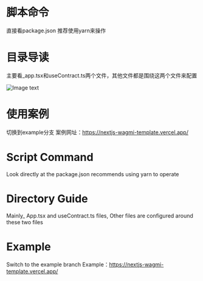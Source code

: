 # 脚本命令
直接看package.json 推荐使用yarn来操作

# 目录导读
主要看_app.tsx和useContract.ts两个文件，其他文件都是围绕这两个文件来配置

![Image text](https://github.com/Verin1005/Nextjs-Wagmi-Template/blob/img/src/assets/rainbowkit.png)

# 使用案例
切换到example分支
案例网址：https://nextjs-wagmi-template.vercel.app/

# Script Command
Look directly at the package.json recommends using yarn to operate

# Directory Guide
Mainly_ App.tsx and useContract.ts files, Other files are configured around these two files

# Example
Switch to the example branch
Example：https://nextjs-wagmi-template.vercel.app/